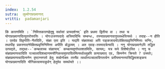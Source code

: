 ```yaml
---
index:  1.2.54
sutra:  लुब्योगाप्रख्यानात्
vritti:  padamanjari
---
```


	किं कारणमिति । `निमित्तकारणहेतुषु सर्वासां प्रायदर्शनम्` इति प्रथमा द्वितीया वा । तथा च योगाप्रख्यानादित्युत्तरोपपत्तिः । योगःउजनपदादेः क्षत्रियादिभिः सम्बन्धः, तस्याप्रख्यानादनुपलब्धेरित्यर्थः । तदाह--न हीति । एतदेव विवृणोति-नैतदिति, संज्ञा एता इति । यद्यपि संज्ञाशब्दा अपि पङ्कजादयोऽपेक्षितप्रवृत्तिनिमित्ताः सन्ति, तथापीह प्रकरणादनेपेक्षितप्रवृत्तिनिमित्ता अपीति बोद्धव्यम् । अत एवाह-तस्मादत्रेत्यादि । ननु योगाप्रख्यानेऽपि तद्धित उत्पद्यते, तद्यथा--`कम्बलाच्च संज्ञायाम्` कम्बल्यमूर्णापलशतमिति, सत्यम्; यत्र रूपे विशेषोऽस्ति । ननु च संज्ञाप्रमाणत्वादिति पञ्चालादिशब्दानामयौगिकत्वमुपपादितमित्यर्थाल्लुबपि प्रत्याख्यात् एव, किमनेन क्रियते ? उच्यते; संज्ञाप्रमाणत्वादित्यनेन दृष्टान्तगतो हेतुः शब्देनोक्तः तस्यैव त्वर्थात्पञ्चालादिगतत्वेन प्रतीयमानस्यासिद्धिमाशङ्कय योगाप्रख्यानादिति यौगिकत्वामपाकुर्वन् हेतुमेव समर्थयते ।।
